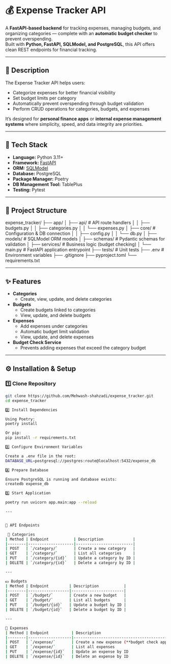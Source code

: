 # 💰 Expense Tracker API

A **FastAPI-based backend** for tracking expenses, managing budgets, and organizing categories — complete with an **automatic budget checker** to prevent overspending.  
Built with **Python, FastAPI, SQLModel, and PostgreSQL**, this API offers clean REST endpoints for financial tracking.

---

## 📖 Description

The Expense Tracker API helps users:

- Categorize expenses for better financial visibility
- Set budget limits per category
- Automatically prevent overspending through budget validation
- Perform CRUD operations for categories, budgets, and expenses

It’s designed for **personal finance apps** or **internal expense management systems** where simplicity, speed, and data integrity are priorities.

---

## 🚀 Tech Stack

- **Language:** Python 3.11+
- **Framework:** [FastAPI](https://fastapi.tiangolo.com/)
- **ORM:** [SQLModel](https://sqlmodel.tiangolo.com/)
- **Database:** PostgreSQL
- **Package Manager:** Poetry
- **DB Management Tool:** TablePlus
- **Testing:** Pytest

---

## 📂 Project Structure

expense_tracker/
├── app/
│ ├── api/ # API route handlers
│ │ ├── budgets.py
│ │ ├── categories.py
│ │ └── expenses.py
│ ├── core/ # Configuration & DB connection
│ │ ├── config.py
│ │ └── db.py
│ ├── models/ # SQLModel ORM models
│ ├── schemas/ # Pydantic schemas for validation
│ ├── services/ # Business logic (budget checking)
│ └── main.py # FastAPI application entrypoint
├── tests/ # Unit tests
├── .env # Environment variables
├── .gitignore
├── pyproject.toml
└── requirements.txt

---

## ✨ Features

- **Categories**
  - Create, view, update, and delete categories
- **Budgets**
  - Create budgets linked to categories
  - View, update, and delete budgets
- **Expenses**
  - Add expenses under categories
  - Automatic budget limit validation
  - View, update, and delete expenses
- **Budget Check Service**
  - Prevents adding expenses that exceed the category budget

---

## ⚙️ Installation & Setup

### 1️⃣ Clone Repository

```bash
git clone https://github.com/Mehwash-shahzadi/expense_tracker.git
cd expense_tracker

2️⃣ Install Dependencies

Using Poetry:
poetry install

Or pip:
pip install -r requirements.txt

3️⃣ Configure Environment Variables

Create a .env file in the root:
DATABASE_URL=postgresql://postgres:route@localhost:5432/expense_db

4️⃣ Prepare Database

Ensure PostgreSQL is running and database exists:
createdb expense_db

5️⃣ Start Application

poetry run uvicorn app.main:app --reload

---


📌 API Endpoints

 📂 Categories
| Method | Endpoint           | Description             |
|--------|--------------------|-------------------------|
| POST   | `/category/`       | Create a new category   |
| GET    | `/category/`       | List all categories     |
| PUT    | `/category/{id}`   | Update a category by ID |
| DELETE | `/category/{id}`   | Delete a category by ID |

---

💵 Budgets
| Method | Endpoint         | Description           |
|--------|------------------|-----------------------|
| POST   | `/budget/`       | Create a new budget   |
| GET    | `/budget/`       | List all budgets      |
| PUT    | `/budget/{id}`   | Update a budget by ID |
| DELETE | `/budget/{id}`   | Delete a budget by ID |

---

🧾 Expenses
| Method | Endpoint          | Description                                         |
|--------|-------------------|-----------------------------------------------------|
| POST   | `/expense/`       | Create a new expense (**budget check applied**)     |
| GET    | `/expense/`       | List all expenses                                   |
| PUT    | `/expense/{id}`   | Update an expense by ID                             |
| DELETE | `/expense/{id}`   | Delete an expense by ID                             |
```
